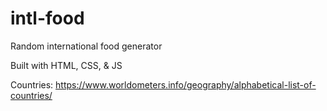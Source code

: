 # intl-food
Random international food generator


Built with HTML, CSS, & JS


Countries: https://www.worldometers.info/geography/alphabetical-list-of-countries/
